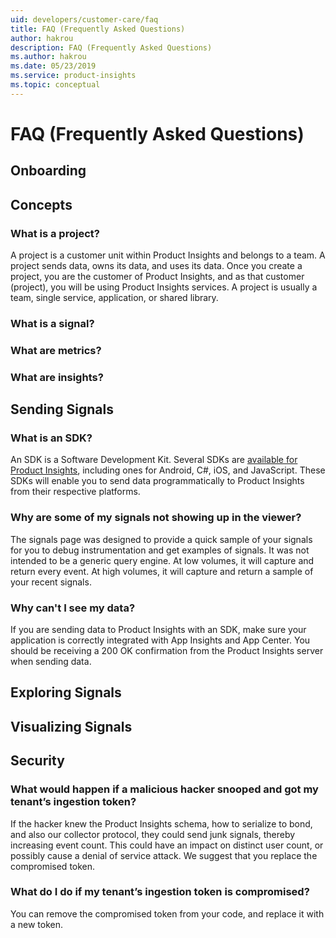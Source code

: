 ```yaml
---
uid: developers/customer-care/faq
title: FAQ (Frequently Asked Questions)
author: hakrou
description: FAQ (Frequently Asked Questions)
ms.author: hakrou
ms.date: 05/23/2019
ms.service: product-insights
ms.topic: conceptual
---
```


# FAQ (Frequently Asked Questions)

## Onboarding 


## Concepts 

### What is a project?

A project is a customer unit within Product Insights and belongs to a team. A project sends data, owns its data, and uses its data. Once you create a project, you are the customer of Product Insights, and as that customer (project), you will be using Product Insights services. A project is usually a team, single service, application, or shared library.

### What is a signal?

### What are metrics?

### What are insights?



## Sending Signals 

### What is an SDK?

An SDK is a Software Development Kit. Several SDKs are [available for Product Insights](../dev-resources/index.md), including ones for Android, C#, iOS, and JavaScript. These SDKs will enable you to send data programmatically to Product Insights from their respective platforms.

### Why are some of my signals not showing up in the viewer?

The signals page was designed to provide a quick sample of your signals for you to debug instrumentation and get examples of signals. It was not intended to be a generic query engine. At low volumes, it will capture and return every event. At high volumes, it will capture and return a sample of your recent signals.

### Why can't I see my data?

If you are sending data to Product Insights with an SDK, make sure your application is correctly integrated with App Insights and App Center. You should be receiving a 200 OK confirmation from the Product Insights server when sending data. 

## Exploring Signals 


## Visualizing Signals 



## Security 

### What would happen if a malicious hacker snooped and got my tenant’s ingestion token?

If the hacker knew the Product Insights schema, how to serialize to bond, and also our collector protocol, they could send junk signals, thereby increasing event count. This could have an impact on distinct user count, or possibly cause a denial of service attack. We suggest that you replace the compromised token.

### What do I do if my tenant’s ingestion token is compromised?

You can remove the compromised token from your code, and replace it with a new token.
